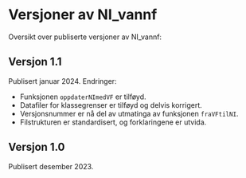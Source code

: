 # Versjoner av NI_vannf

Oversikt over publiserte versjoner av NI_vannf:


## Versjon 1.1
Publisert januar 2024. Endringer:

- Funksjonen `oppdaterNImedVF` er tilføyd.
- Datafiler for klassegrenser er tilføyd og delvis korrigert.
- Versjonsnummer er nå del av utmatinga av funksjonen `fraVFtilNI`.
- Filstrukturen er standardisert, og forklaringene er utvida.


## Versjon 1.0
Publisert desember 2023.
